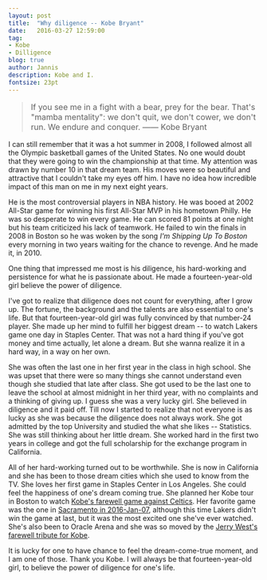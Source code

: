```yaml
---
layout: post
title:  "Why diligence -- Kobe Bryant"
date:   2016-03-27 12:59:00
tag:
- Kobe
- Dilligence
blog: true
author: Jannis
description: Kobe and I.
fontsize: 23pt
---
```



<font size="3.5">
<blockquote>
If you see me in a fight with a bear, prey for the bear. That's "mamba mentality":   we don't quit, we don't cower, we don't run. We endure and conquer. —— Kobe Bryant
</blockquote>
</font>


I can still remember that it was a hot summer in 2008, I followed almost all the Olympic basketball games of the United States. No one would doubt that they were going to win the championship at that time. My attention was drawn by number 10 in that dream team. His moves were so beautiful and attractive that I couldn't take my eyes off him. I have no idea how incredible impact of this man on me in my next eight years. <br>

He is the most controversial players in NBA history. He was booed at 2002 All-Star game for winning his first All-Star MVP in his hometown Philly. He was so desperate to win every game. He can scored 81 points at one night but his team criticized his lack of teamwork. He failed to win the finals in 2008 in Boston so he was woken by the song <i>I'm Shipping Up To Boston</i> every morning in two years waiting for the chance to revenge. And he made it, in 2010.

One thing that impressed me most is his diligence, his hard-working and persistence for what he is passionate about. He made a fourteen-year-old girl believe the power of diligence.

I've got to realize that diligence does not count for everything, after I grow up. The fortune, the background and the talents are also essential to one's life. But that fourteen-year-old girl was fully convinced by that number-24 player. She made up her mind to fulfill her biggest dream -- to watch Lakers game one day in Staples Center. That was not a hard thing if you've got money and time actually, let alone a dream. But she wanna realize it in a hard way, in a way on her own.

She was often the last one in her first year in the class in high school. She was upset that there were so many things she cannot understand even though she studied that late after class. She got used to be the last one to leave the school at almost midnight in her third year, with no complaints and a thinking of giving up. I guess she was a very lucky girl. She believed in diligence and it paid off. Till now I started to realize that not everyone is as lucky as she was because the diligence does not always work. She got admitted by the top University and studied the what she likes -- Statistics. She was still thinking about her little dream. She worked hard in the first two years in college and got the full scholarship for the exchange program in California.

All of her hard-working turned out to be worthwhile. She is now in California and she has been to those dream cities which she used to know from the TV. She loves her first game in Staples Center in Los Angeles. She could feel the happiness of one's dream coming true. She planned her Kobe tour in Boston to watch [Kobe's farewell game against Celtics](https://www.youtube.com/watch?v=hDdJGoGr75M). Her favorite game was the one in [Sacramento in 2016-Jan-07](https://www.youtube.com/watch?v=mHEamjhrapM), although this time Lakers didn't win the game at last, but it was the most excited one she've ever watched. She's also been to Oracle Arena and she was so moved by the [Jerry West's farewell tribute for Kobe](https://www.youtube.com/watch?v=s7M3xZGVQ9M).

It is lucky for one to have chance to feel the dream-come-true moment, and I am one of those. Thank you Kobe. I will always be that fourteen-year-old girl, to believe the power of diligence for one's life.
